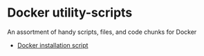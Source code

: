 # Docker utility-scripts
An assortment of handy scripts, files, and code chunks for Docker
- [Docker installation script](./docker-install.sh)